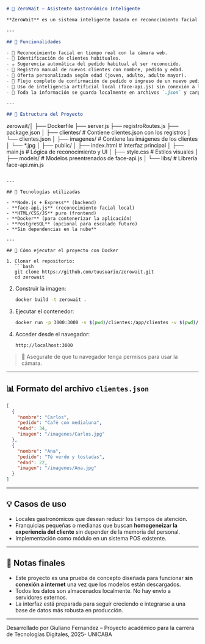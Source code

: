 ```markdown
# 🧠 ZeroWait – Asistente Gastronómico Inteligente

**ZeroWait** es un sistema inteligente basado en reconocimiento facial que personaliza la experiencia del cliente en locales gastronómicos, al mismo tiempo que mejora la eficiencia operativa. Fue desarrollado como una prueba de concepto (PoC) para un proyecto universitario de innovación digital.

---

## 🚀 Funcionalidades

- 📸 Reconocimiento facial en tiempo real con la cámara web.
- 🧾 Identificación de clientes habituales.
- ☕ Sugerencia automática del pedido habitual al ser reconocido.
- 🧓 Registro manual de nuevos clientes con nombre, pedido y edad.
- 🎁 Oferta personalizada según edad (joven, adulto, adulto mayor).
- 🔁 Flujo completo de confirmación de pedido o ingreso de un nuevo pedido.
- 🧠 Uso de inteligencia artificial local (face-api.js) sin conexión a la nube.
- 🔐 Toda la información se guarda localmente en archivos `.json` y carpetas persistidas por volumen de Docker.

---

## 📁 Estructura del Proyecto

```

zerowait/│
├── Dockerfile
├── server.js
├── registroRoutes.js
├── package.json
│
├── clientes/                 # Contiene clientes.json con los registros
│   └── clientes.json
│
├── imagenes/                 # Contiene las imágenes de los clientes
│   └── \*.jpg
│
├── public/
│   ├── index.html            # Interfaz principal
│   ├── main.js               # Lógica de reconocimiento y UI
│   ├── style.css             # Estilos visuales
│   ├── models/               # Modelos preentrenados de face-api.js
│   └── libs/                 # Librería face-api.min.js

```

---

## 🧠 Tecnologías utilizadas

- **Node.js + Express** (backend)
- **face-api.js** (reconocimiento facial local)
- **HTML/CSS/JS** puro (frontend)
- **Docker** (para contenerizar la aplicación)
- **PostgreSQL** (opcional para escalado futuro)
- **Sin dependencias en la nube**

---

## 🐳 Cómo ejecutar el proyecto con Docker

1. Clonar el repositorio:
   ```bash
   git clone https://github.com/tuusuario/zerowait.git
   cd zerowait
```

2. Construir la imagen:

   ```bash
   docker build -t zerowait .
   ```

3. Ejecutar el contenedor:

   ```bash
   docker run -p 3000:3000 -v $(pwd)/clientes:/app/clientes -v $(pwd)/imagenes:/app/imagenes zerowait
   ```

4. Acceder desde el navegador:

   ```
   http://localhost:3000
   ```

> 📝 Asegurate de que tu navegador tenga permisos para usar la cámara.

---

## 📊 Formato del archivo `clientes.json`

```json
[
  {
    "nombre": "Carlos",
    "pedido": "Café con medialuna",
    "edad": 34,
    "imagen": "/imagenes/Carlos.jpg"
  },
  {
    "nombre": "Ana",
    "pedido": "Té verde y tostadas",
    "edad": 22,
    "imagen": "/imagenes/Ana.jpg"
  }
]
```

---

## 💡 Casos de uso

* Locales gastronómicos que desean reducir los tiempos de atención.
* Franquicias pequeñas o medianas que buscan **homogeneizar la experiencia del cliente** sin depender de la memoria del personal.
* Implementación como módulo en un sistema POS existente.

---

## 📌 Notas finales

* Este proyecto es una prueba de concepto diseñada para funcionar **sin conexión a internet** una vez que los modelos están descargados.
* Todos los datos son almacenados localmente. No hay envío a servidores externos.
* La interfaz está preparada para seguir creciendo e integrarse a una base de datos más robusta en producción.

---

Desarrollado por Giuliano Fernandez – Proyecto académico para la carrera de Tecnologías Digitales, 2025- UNICABA

```
